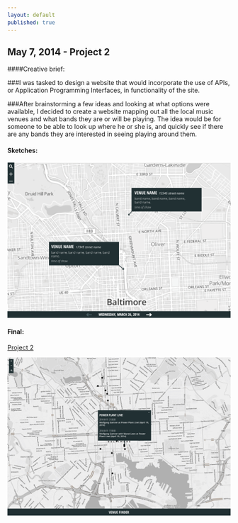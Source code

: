 ```yaml
---
layout: default
published: true
---
```


## May 7, 2014 - Project 2

####Creative brief:

###I was tasked to design a website that would incorporate the use of APIs, or Application Programming Interfaces, in functionality of the site.

###After brainstorming a few ideas and looking at what options were available, I decided to create a website mapping out all the local music venues and what bands they are or will be playing. The idea would be for someone to be able to look up where he or she is, and quickly see if there are any bands they are interested in seeing playing around them.

#### Sketches:

![](/img/project-2-sketch.png)

#### Final:

[Project 2](http://kchambers245.github.io/project-02/)

![](/img/proj2.png)


